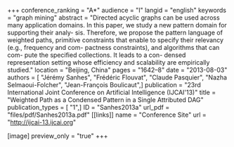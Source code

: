 +++
conference_ranking = "A*"
audience = "I"
langid = "english"
keywords = "graph mining"
abstract = "Directed acyclic graphs can be used across many application domains. In this paper, we study a new pattern domain for supporting their analy- sis. Therefore, we propose the pattern language of weighted paths, primitive constraints that enable to specify their relevancy (e.g., frequency and com- pactness constraints), and algorithms that can com- pute the specified collections. It leads to a con- densed representation setting whose efficiency and scalability are empirically studied."
location = "Beijing, China"
pages = "1642–8"
date = "2013-08-03"
authors = [ "Jérémy Sanhes", "Frédéric Flouvat", "Claude Pasquier", "Nazha Selmaoui-Folcher", "Jean-François Boulicaut",]
publication = "23rd International Joint Conference on Artificial Intelligence (IJCAI'13)"
title = "Weighted Path as a Condensed Pattern in a Single Attributed DAG"
publication_types = [ "1",]
ID = "Sanhes2013a"
url_pdf = "files/pdf/Sanhes2013a.pdf"
[[links]]
name = "Conference Site"
url = "http://ijcai-13.ijcai.org"

[image]
preview_only = "true"
+++
